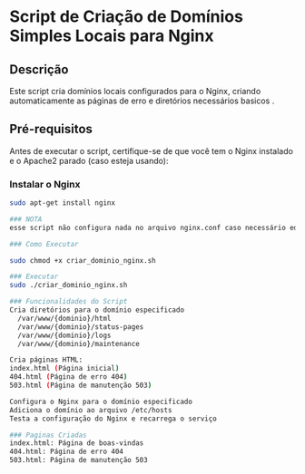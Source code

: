 # Script de Criação de Domínios Simples  Locais para Nginx

## Descrição

Este script cria domínios locais configurados para o Nginx, criando automaticamente as páginas de erro e diretórios necessários basicos .

## Pré-requisitos

Antes de executar o script, certifique-se de que você tem o Nginx instalado e o Apache2 parado (caso esteja usando):

### Instalar o Nginx

```bash
sudo apt-get install nginx

### NOTA
esse script não configura nada no arquivo nginx.conf caso necessário editar manualmente

### Como Executar

sudo chmod +x criar_dominio_nginx.sh

### Executar 
sudo ./criar_dominio_nginx.sh

### Funcionalidades do Script
Cria diretórios para o domínio especificado
  /var/www/{dominio}/html
  /var/www/{dominio}/status-pages
  /var/www/{dominio}/logs
  /var/www/{dominio}/maintenance

Cria páginas HTML:
index.html (Página inicial)
404.html (Página de erro 404)
503.html (Página de manutenção 503) 

Configura o Nginx para o domínio especificado
Adiciona o domínio ao arquivo /etc/hosts
Testa a configuração do Nginx e recarrega o serviço

### Paginas Criadas
index.html: Página de boas-vindas
404.html: Página de erro 404
503.html: Página de manutenção 503


